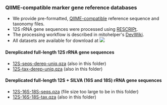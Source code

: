 ### QIIME-compatible marker gene reference databases
- We provide pre-formatted, [QIIME-compatible](https://docs.qiime2.org/2023.9/data-resources/) reference sequence and taxonomy files. 
- 12S rRNA gene sequences were processed using [RESCRIPt](https://github.com/bokulich-lab/RESCRIPt). 
- The processing workflow is described in mitohelper's [DevWiki](https://github.com/aomlomics/mitohelper/wiki/9.-Creating-QIIME-compatible-reference-databases).
- All datasets are available for download at [<img src=https://zenodo.org/badge/DOI/10.5281/zenodo.13742317.svg>](https://doi.org/10.5281/zenodo.13742317)

#### Dereplicated full-length 12S rRNA gene sequences
- [12S-seqs-derep-uniq.qza](https://doi.org/10.5281/zenodo.13742317) (also in this folder)
- [12S-tax-derep-uniq.qza](https://doi.org/10.5281/zenodo.13742317) (also in this folder)

#### Dereplicated full-length 12S + SILVA (16S and 18S) rRNA gene sequences
- [12S-16S-18S-seqs.qza](https://doi.org/10.5281/zenodo.13742317) (file size too large to be in this folder)
- [12S-16S-18S-tax.qza](https://doi.org/10.5281/zenodo.13742317) (also in this folder)

